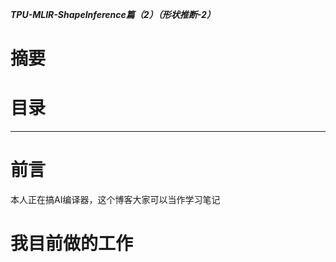 ***TPU-MLIR-ShapeInference篇（2）（形状推断-2）***

# 摘要

# 目录

---

# 前言

本人正在搞AI编译器，这个博客大家可以当作学习笔记

# 我目前做的工作